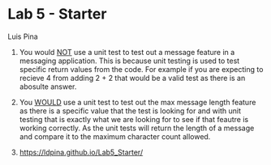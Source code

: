 # Lab 5 - Starter
Luis Pina

1. You would <ins>NOT</ins> use a unit test to test out a message feature in a messaging application. This is because unit testing is used to test specific return values from the code. For example if you are expecting to recieve 4 from adding 2 + 2 that would be a valid test as there is an abosulte answer.
2. You <ins>WOULD</ins> use a unit test to test out the max message length feature as there is a specific value that the test is looking for and with unit testing that is exactly what we are looking for to see if that feautre is working correctly. As the unit tests will return the length of a message and compare it to the maximum character count allowed.

3. https://ldpina.github.io/Lab5_Starter/
